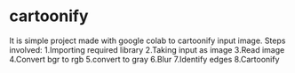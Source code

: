 # cartoonify
It is simple project made with google colab to cartoonify input image.
Steps involved:
1.Importing required library
2.Taking input as image
3.Read image
4.Convert bgr to rgb
5.convert to gray
6.Blur
7.Identify edges
8.Cartoonify 
